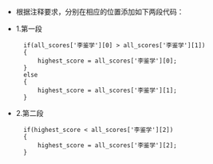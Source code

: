 - 根据注释要求，分别在相应的位置添加如下两段代码：
- 1.第一段

        if(all_scores['李鉴学'][0] > all_scores['李鉴学'][1])
        {
            highest_score = all_scores['李鉴学'][0];
        }
        else
        {
            highest_score = all_scores['李鉴学'][1];
        }

- 2.第二段

        if(highest_score < all_scores['李鉴学'][2])
        {
            highest_score = all_scores['李鉴学'][2];
        }